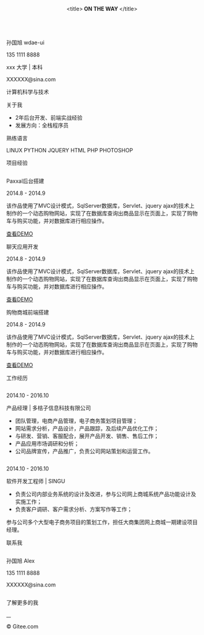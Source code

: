 
<!DOCTYPE html>
<html lang="en">

<head>
    <meta charset="UTF-8">
    <title>peasonal resume</title>
    <link rel="stylesheet" href="./static/css/resume.css">
</head>

<body>
    <div class="container">
        <header>
            <div class="img-header">
                <div class="content">
                    <p>&lt;title&gt;<strong> ON THE WAY </strong>&lt;/title&gt;</p>
                </div>
            </div>
        </header>
        <main>
            <div class="information-all">
                <div class="col-6-asb">
                    <div class="col-3 peasonal">
                        <img class="peasonal-image" src="./static/image/peason.png" alt="">
                    </div>
                    <div class="col-9 item">
                        <p class="title name">
                           孙国旭 wdae-ui
                        </p>
                        <div class="col-6">
                            <p class="phone">135 1111 8888</p>
                            <p class="education">xxx 大学 | 本科</p>
                        </div>
                        <div class="col-6">
                            <p class="email">XXXXXX@sina.com</p>
                            <p class="profession">计算机科学与技术</p>
                        </div>
                    </div>
                </div>
                <div class="col-6-asb">
                    <div class="col-6 ensprience">
                        <div class="item">
                            <p class="title">
                                关于我
                            </p>
                            <ul>
                                <li>2年后台开发、前端实战经验</li>
                                <li>发展方向：全栈程序员</li>
                            </ul>
                        </div>
                    </div>
                    <div class="col-6 skill">
                        <div class="item">
                            <p class="title">
                                熟练语言
                            </p>
                            <div class="lang">
                                <lable>LINUX</lable>
                                <lable>PYTHON</lable>
                                <lable>JQUERY</lable>
                                <lable>HTML</lable>
                                <lable>PHP</lable>
                                <lable>PHOTOSHOP</lable>
                            </div>
                        </div>
                    </div>
                </div>
            </div>
            <section>
                <div class="title project">
                    <p>项目经验</p>
                </div>
                <div class="project-detail">
                    <div class="col-3-abs" id="project-0">
                        <div class="project-content"> <img src="./static/image/LOGO1.png" alt="">
                            <p class="project-title">Paxxal后台搭建</p>
                            <p class="create-time">2014.8 - 2014.9</p>
                            <p class="decription"> 该作品使用了MVC设计模式，SqlServer数据库，Servlet、jquery ajax的技术上制作的一个动态购物网站，实现了在数据库查询出商品显示在页面上，实现了购物车与购买功能，并对数据库进行相应操作。 </p>
                        </div>
                        <div class="link-to">
                            <a href="https://www.baidu.com" class="button">查看DEMO</a>
                            <div class="shadow"></div>
                        </div>
                    </div>
                    <div class="col-3-abs" id="project-1">
                        <div class="project-content"> <img src="./static/image/LOGO2.png" alt="">
                            <p class="project-title">聊天应用开发</p>
                            <p class="create-time">2014.8 - 2014.9</p>
                            <p class="decription"> 该作品使用了MVC设计模式，SqlServer数据库，Servlet、jquery ajax的技术上制作的一个动态购物网站，实现了在数据库查询出商品显示在页面上，实现了购物车与购买功能，并对数据库进行相应操作。 </p>
                        </div>
                        <div class="link-to">
                            <a href="https://www.baidu.com" class="button">查看DEMO</a>
                            <div class="shadow"></div>
                        </div>
                    </div>
                    <div class="col-3-abs endline" id="project-2">
                        <div class="project-content"> <img src="./static/image/LOGO3.png" alt="">
                            <p class="project-title">购物商城前端搭建</p>
                            <p class="create-time">2014.8 - 2014.9</p>
                            <p class="decription"> 该作品使用了MVC设计模式，SqlServer数据库，Servlet、jquery ajax的技术上制作的一个动态购物网站，实现了在数据库查询出商品显示在页面上，实现了购物车与购买功能，并对数据库进行相应操作。 </p>
                        </div>
                        <div class="link-to">
                            <a href="https://www.baidu.com" class="button">查看DEMO</a>
                            <div class="shadow"></div>
                        </div>
                    </div>
                </div>
            </section>
            <section>
                <div class="title work">
                    <p>工作经历</p>
                </div>
                <div class="w-experience-detail">
                    <div class="item w-experience-content">
                        <div class="logo">
                            <img class="company-logo" src="./static/image/LOGO4.png" alt="">
                        </div>
                        <div class="work-content">
                            <p class="create-time">2014.10 - 2016.10</p>
                            <p class="job">产品经理 | 多桔子信息科技有限公司</p>
                            <ul>
                                <li>团队管理，电商产品管理，电子商务策划项目管理；</li>
                                <li>网站需求分析，产品设计，产品跟踪，及后续产品优化工作；</li>
                                <li>与研发、营销、客服配合，展开产品开发、销售、售后工作；</li>
                                <li>产品应用市场调研和分析；</li>
                                <li>公司品牌宣传，产品推广，负责公司网站策划和运营工作。</li>
                            </ul>
                        </div>
                    </div>
                    <div class="item w-experience-content">
                        <div class="logo">
                            <img class="company-logo" src="./static/image/LOGO5.png" alt="">
                        </div>
                        <div class="work-content">
                            <p class="create-time">2014.10 - 2016.10</p>
                            <p class="job">软件开发工程师 | SINGU</p>
                            <ul>
                                <li>负责公司内部业务系统的设计及改进，参与公司网上商城系统产品功能设计及实施工作；</li>
                                <li>负责客户调研、客户需求分析、方案写作等工作；</li>
                            </ul>
                            <p class="key-word">参与公司多个大型电子商务项目的策划工作，担任大商集团网上商城一期建设项目经理。</p>
                        </div>
                    </div>
                </div>
            </section>
        </main>
        <footer>
            <section>
                <div class="title about-me">
                    <p>联系我</p>
                </div>
                <div class="peasonal-message">
                    <img class="peasonal-image" src="./static/image/peason.png" alt="">
                    <div class="item">
                        <p class="name">孙国旭 Alex</p>
                        <p class="phone">135 1111 8888</p>
                        <p class="email">XXXXXX@sina.com</p>
                    </div>
                    <div class="item contact">
                        <div class="col-3 qrcode">
                            <img class="qr-image" src="./static/image/QRCode.png" alt="">
                        </div>
                        <div class="col-9">
                            <p>了解更多的我</p>
                            <div class="icon-container">
                                <a href="#" class="icon">
                                    <img src="./static/image/giteeICON.png" alt="">
                                </a>
                                <a href="#" class="icon">
                                    <img src="./static/image/zhihuICON.png" alt="">
                                </a>
                                <a href="#" class="icon">
                                    <img src="./static/image/weiboICON.png" alt="">
                                </a>
                                <a href="#" class="icon">
                                    <img src="./static/image/oscICON.png" alt="">
                                </a>
                            </div>
                        </div>
                    </div>
                </div>
            </section>
            <p class="footer">© Gitee.com</p>
        </footer>
    </div>
</body>

</html>
